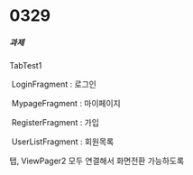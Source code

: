 # 0329

##### 과제

TabTest1

​	LoginFragment : 로그인

​	MypageFragment : 마이페이지

​	RegisterFragment : 가입

​	UserListFragment : 회원목록

탭, ViewPager2 모두 연결해서 화면전환 가능하도록